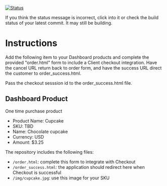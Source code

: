 [![Status](https://img.shields.io/badge/status-SUBMITTABLE%20COMMIT:%2066b2463d80ee66ea52c284bcf046e61b51b1c7a8-brightgreen.svg)](https://github.com/andremcb/bakery_scaffold_AApE3fQi8zR0pcdo/commit/66b2463d80ee66ea52c284bcf046e61b51b1c7a8)








































































If you think the status message is incorrect, click into it or check the build status of your latest commit. It may still be building.

# Instructions 

Add the following item to your Dashboard products and complete the provided "order.html" form to include a Client checkout integration. Have the cancel URL return back to order form, and have the success URL direct the customer to order_success.html. 

Pass the checkout sesssion id to the order_success.html file.

## Dashboard Product
One time purchase product
* Product Name: Cupcake
* SKU: TBD
* Name: Chocolate cupcake
* Currency: USD
* Amount: $3.25

The repository includes the following files:
* `/order.html`: complete this form to integrate with Checkout
* `/order_success.html`: the application should redirect here when Checkout is successful
* `/img/cupcake.jpg`: use this image for your SKU

